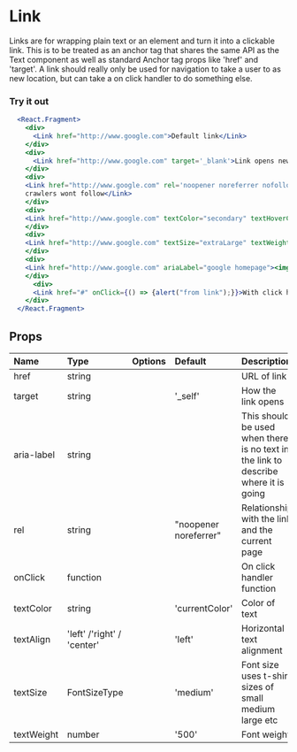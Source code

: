 # Link

Links are for wrapping plain text or an element and turn it into a clickable link. This is to be treated as an anchor tag that shares the same API as the Text component as well as standard Anchor tag props like 'href' and 'target'. A link should really only be used for navigation to take a user to as new location, but can take a on click handler to do something else.

### Try it out

```.jsx
  <React.Fragment>
    <div>
      <Link href="http://www.google.com">Default link</Link>
    </div>
    <div>
      <Link href="http://www.google.com" target='_blank'>Link opens new page</Link>
    </div>
    <div>
    <Link href="http://www.google.com" rel='noopener noreferrer nofollow'>External link that that want web
    crawlers wont follow</Link>
    </div>
    <div>
    <Link href="http://www.google.com" textColor="secondary" textHoverColor="#004400">Link using different colours</Link>
    </div>
    <div>
    <Link href="http://www.google.com" textSize="extraLarge" textWeight="800">Link with extra large text and 800 weight</Link>
    </div>
    <div>
    <Link href="http://www.google.com" ariaLabel="google homepage"><img style={{width: '80px', height: '30px'}} alt="" src='https://fundraise.cancerresearchuk.org/profiles/cruk_fundraising/themes/cruk_of_bootstrap/logo.png'/></Link>
    </div>
      <div>
      <Link href="#" onClick={() => {alert("from link");}}>With click handler</Link>
    </div>
  </React.Fragment>
```

## Props

| Name       | Type                       | Options | Default               | Description                                                                         |
| :--------- | :------------------------- | :-----: | :-------------------- | :---------------------------------------------------------------------------------- |
| href       | string                     |         |                       | URL of link                                                                         |
| target     | string                     |         | '\_self'              | How the link opens                                                                  |
| aria-label | string                     |         |                       | This should be used when there is no text in the link to describe where it is going |
| rel        | string                     |         | "noopener noreferrer" | Relationship with the link and the current page                                     |
| onClick    | function                   |         |                       | On click handler function                                                           |
| textColor  | string                     |         | 'currentColor'        | Color of text                                                                       |
| textAlign  | 'left' /'right' / 'center' |         | 'left'                | Horizontal text alignment                                                           |
| textSize   | FontSizeType               |         | 'medium'              | Font size uses t-shirt sizes of small medium large etc                              |
| textWeight | number                     |         | '500'                 | Font weight                                                                         |
